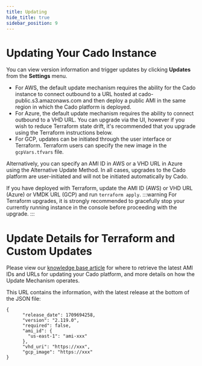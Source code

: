 ```yaml
---
title: Updating
hide_title: true
sidebar_position: 9
---
```



# Updating Your Cado Instance

You can view version information and trigger updates by clicking **Updates** from the **Settings** menu.

* For AWS, the default update mechanism requires the ability for the Cado instance to connect outbound to a URL hosted at cado-public.s3.amazonaws.com and then deploy a public AMI in the same region in which the Cado platform is deployed.
* For Azure, the default update mechanism requires the ability to connect outbound to a VHD URL. You can upgrade via the UI, however if you wish to reduce Terraform state drift, it's recommended that you upgrade using the Terraform instructions below.
* For GCP, updates can be initiated through the user interface or Terraform. Terraform users can specify the new image in the `gcpVars.tfvars` file.

Alternatively, you can specify an AMI ID in AWS or a VHD URL in Azure using the Alternative Update Method.
In all cases, upgrades to the Cado platform are user-initiated and will not be initiated automatically by Cado.

If you have deployed with Terraform, update the AMI ID (AWS) or VHD URL (Azure) or VMDK URL (GCP) and run ``terraform apply``.
:::warning
For Terraform upgrades, it is strongly recommended to gracefully stop your currently running instance in the console before proceeding with the upgrade.
:::

# Update Details for Terraform and Custom Updates

Please view our [knowledge base article](https://cadosecurity.zendesk.com/hc/en-gb/articles/23253323591569-How-can-I-see-the-latest-Update-AMIs-and-URLs-for-updating-AWS-Azure-and-GCP) for where to retrieve the latest AMI IDs and URLs for updating your Cado platform, and more details on how the Update Mechanism operates.

This URL contains the information, with the latest release at the bottom of the JSON file:
```
{
      "release_date": 1709694258, 
      "version": "2.119.0", 
      "required": false, 
      "ami_id": {
        "us-east-1": "ami-xxx"
      }, 
      "vhd_uri": "https://xxx", 
      "gcp_image": "https://xxx"
}
```
